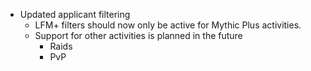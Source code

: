 * Updated applicant filtering 
  - LFM+ filters should now only be active for Mythic Plus activities.
  - Support for other activities is planned in the future 
    - Raids 
    - PvP

